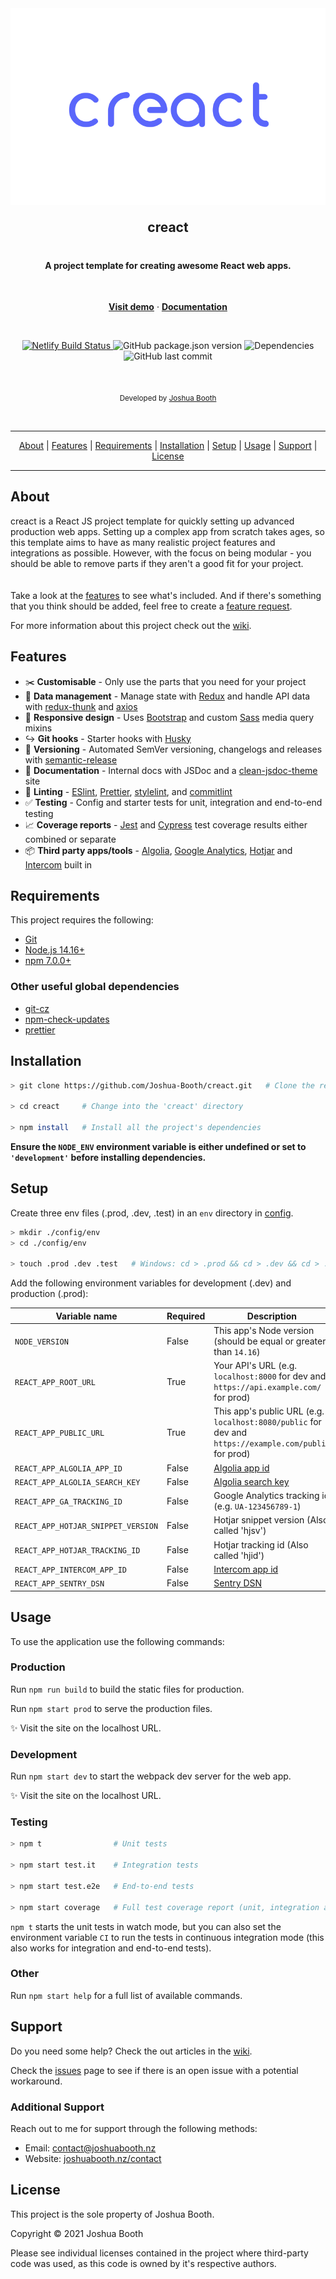 <div align="center" style="text-align:center">
  <a href="https://creact.netlify.app/">
    <img
      alt="creact Logo"
      src="./src/assets/images/README.svg"
    />
  </a>

  <h2 style="padding-top:0;margin-top:20px">creact</h2>
  <h4 style="padding-top:20px">A project template for creating awesome React web apps.</h4>

  <br />

[**Visit demo**](https://creact.netlify.app/) ·
[**Documentation**][wiki]

  <br />

  <p>
    <a href="https://app.netlify.com/sites/creact/deploys">
      <img
        alt="Netlify Build Status"
        src="https://img.shields.io/netlify/4b639571-edc3-4fd5-ab63-61f0959fd921?label=build&style=for-the-badge"
      />
    </a>
    <img 
      alt="GitHub package.json version" 
      src="https://img.shields.io/github/package-json/v/Joshua-Booth/creact?style=for-the-badge"
    />
    <img 
      alt="Dependencies"
      src="https://img.shields.io/david/Joshua-Booth/creact?style=for-the-badge"
    />
    <img 
      alt="GitHub last commit" 
      src="https://img.shields.io/github/last-commit/Joshua-Booth/creact?label=Last%20Update&style=for-the-badge"
    />
  </p>

  <br />

<sub>Developed by <a href="https://joshuabooth.nz">Joshua Booth</a></sub>

  <br />

  <hr />
  <p>
    <a href="#about">About</a> |
    <a href="#requirements">Features</a> |
    <a href="#requirements">Requirements</a> |
    <a href="#installation">Installation</a> |
    <a href="#installation">Setup</a> |
    <a href="#installation">Usage</a> |
    <a href="#support">Support</a> |
    <a href="#license">License</a>
  </p>
  <hr />
</div>

## About

<p style="padding-bottom: 20px">
creact is a React JS project template for quickly setting up advanced production web apps.
Setting up a complex app from scratch takes ages, so this template aims to have 
as many realistic project features and integrations as possible. However, with the focus on
being modular - you should be able to remove parts if they aren't a good fit for your project.

Take a look at the <a href="#features">features</a> to see what's included. And
if there's something that you think should be added, feel free to create a
[feature request](https://github.com/Joshua-Booth/creact/issues/new).

For more information about this project check out the [wiki].

</p>

[wiki]: https://github.com/Joshua-Booth/creact/wiki/Home/

## Features

- :scissors: **Customisable** - Only use the parts that you need for your project
- :file_folder: **Data management** - Manage state with [Redux] and handle API data with [redux-thunk] and [axios]
- :iphone: **Responsive design** - Uses [Bootstrap] and custom [Sass] media query mixins
- :arrow_right_hook: **Git hooks** - Starter hooks with [Husky]
- :bookmark: **Versioning** - Automated SemVer versioning, changelogs and releases with [semantic-release]
- :memo: **Documentation** - Internal docs with JSDoc and a [clean-jsdoc-theme] site
- :shirt: **Linting** - [ESlint], [Prettier], [stylelint], and [commitlint]
- :white_check_mark: **Testing** - Config and starter tests for unit, integration and end-to-end testing
- :chart_with_upwards_trend: **Coverage reports** - [Jest] and [Cypress] test coverage results either combined or separate
- :package: **Third party apps/tools** - [Algolia], [Google Analytics], [Hotjar] and [Intercom] built in

[redux]: https://redux.js.org/
[redux-thunk]: https://github.com/reduxjs/redux-thunk
[axios]: https://axios-http.com/
[bootstrap]: https://getbootstrap.com/docs/5.0/getting-started/introduction/
[sass]: https://sass-lang.com/
[husky]: https://github.com/typicode/husky
[semantic-release]: https://github.com/semantic-release/semantic-release
[clean-jsdoc-theme]: https://github.com/ankitskvmdam/clean-jsdoc-theme
[eslint]: https://eslint.org/
[prettier]: https://prettier.io/
[stylelint]: https://stylelint.io/
[commitlint]: https://commitlint.js.org/#/
[jest]: https://jestjs.io/
[cypress]: https://www.cypress.io/
[algolia]: https://www.algolia.com/
[google analytics]: https://analytics.google.com/analytics/web/
[hotjar]: https://www.hotjar.com/
[intercom]: https://www.intercom.com/

## Requirements

This project requires the following:

- [Git](https://git-scm.com/downloads)
- [Node.js 14.16+](https://nodejs.org/en/download/)
- [npm 7.0.0+](https://nodejs.org/en/download/)

### Other useful global dependencies

- [git-cz](https://www.npmjs.com/package/git-cz)
- [npm-check-updates](https://www.npmjs.com/package/npm-check-updates)
- [prettier](https://www.npmjs.com/package/prettier)

## Installation

```sh
> git clone https://github.com/Joshua-Booth/creact.git   # Clone the repository

> cd creact     # Change into the 'creact' directory

> npm install   # Install all the project's dependencies
```

**Ensure the `NODE_ENV` environment variable is either undefined or set to `'development'` before installing dependencies.**

## Setup

Create three env files (.prod, .dev, .test) in an `env` directory in [config](/config).

```sh
> mkdir ./config/env
> cd ./config/env

> touch .prod .dev .test   # Windows: cd > .prod && cd > .dev && cd > .test
```

Add the following environment variables for development (.dev) and production (.prod):

| Variable name                      | Required | Description                                                                                            |
| ---------------------------------- | -------- | ------------------------------------------------------------------------------------------------------ |
| `NODE_VERSION`                     | False    | This app's Node version (should be equal or greater than `14.16`)                                      |
| `REACT_APP_ROOT_URL`               | True     | Your API's URL (e.g. `localhost:8000` for dev and `https://api.example.com/` for prod)                 |
| `REACT_APP_PUBLIC_URL`             | True     | This app's public URL (e.g. `localhost:8080/public` for dev and `https://example.com/public` for prod) |
| `REACT_APP_ALGOLIA_APP_ID`         | False    | [Algolia app id]                                                                                       |
| `REACT_APP_ALGOLIA_SEARCH_KEY`     | False    | [Algolia search key]                                                                                   |
| `REACT_APP_GA_TRACKING_ID`         | False    | Google Analytics tracking id (e.g. `UA-123456789-1`)                                                   |
| `REACT_APP_HOTJAR_SNIPPET_VERSION` | False    | Hotjar snippet version (Also called 'hjsv')                                                            |
| `REACT_APP_HOTJAR_TRACKING_ID`     | False    | Hotjar tracking id (Also called 'hjid')                                                                |
| `REACT_APP_INTERCOM_APP_ID`        | False    | [Intercom app id]                                                                                      |
| `REACT_APP_SENTRY_DSN`             | False    | [Sentry DSN]                                                                                           |

[algolia app id]: https://www.algolia.com/doc/guides/sending-and-managing-data/send-and-update-your-data/how-to/importing-with-the-api/#application-id
[algolia search key]: https://www.algolia.com/doc/guides/security/api-keys/#search-only-api-key
[intercom app id]: https://www.intercom.com/help/en/articles/3539-where-can-i-find-my-workspace-id-app-id
[sentry dsn]: https://docs.sentry.io/product/sentry-basics/dsn-explainer/

## Usage

To use the application use the following commands:

### Production

Run `npm run build` to build the static files for production.

Run `npm start prod` to serve the production files.

:sparkles: Visit the site on the localhost URL.

### Development

Run `npm start dev` to start the webpack dev server for the web app.

:sparkles: Visit the site on the localhost URL.

### Testing

```sh
> npm t                # Unit tests

> npm start test.it    # Integration tests

> npm start test.e2e   # End-to-end tests

> npm start coverage   # Full test coverage report (unit, integration and e2e combined)
```

`npm t` starts the unit tests in watch mode, but you can also set the environment variable `CI`
to run the tests in continuous integration mode (this also works for integration and end-to-end tests).

### Other

Run `npm start help` for a full list of available commands.

## Support

Do you need some help? Check the out articles in the [wiki].

Check the [issues](https://github.com/Joshua-Booth/creact/issues) page to see if there is an open issue with a potential workaround.

### Additional Support

Reach out to me for support through the following methods:

- Email: [contact@joshuabooth.nz](mailto:contact@joshuabooth.nz)
- Website: [joshuabooth.nz/contact](https://joshuabooth.nz/contact)

## License

This project is the sole property of Joshua Booth.

Copyright &copy; 2021 Joshua Booth

Please see individual licenses contained in the project where third-party
code was used, as this code is owned by it's respective authors.
